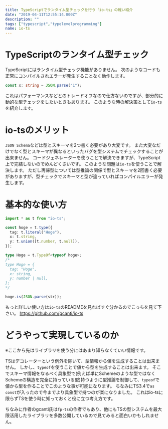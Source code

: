 ```yaml
---
title: TypeScriptでランタイム型チェックを行う「io-ts」の軽い紹介
date: "2019-04-11T12:55:14.000Z"
description: ""
tags: ["typescript","typelevelprogramming"]
name: io-ts
---
```

# TypeScriptのランタイム型チェック
TypeScriptにはランタイム型チェック機能がありません。
次のようなコードも正常にコンパイルされエラーが発生することなく動作します。

```ts
const x: string = JSON.parse("1");
```

これはパフォーマンスなどとのトレードオフなので仕方ないのですが、部分的に動的な型チェックをしたいときもあります。
このような時の解決策として`io-ts`を紹介します。

# io-tsのメリット
`JSON Schema`などは型とスキーマを2つ書く必要があり大変です。
また大変なだけでなく型とスキーマが異なるといったバグを型システムでチェックすることが出来ません。
コードジェネレーターを使うことで解決できますが、TypeScript上で完結しないのでめんどくさいです。
このような問題は`io-ts`を使うことで解決します。
ただし再帰型については型推論の関係で型とスキーマを2回書く必要がありますが、型チェックでスキーマと型が違っていればコンパイルエラーが発生します。

# 基本的な使い方
```ts
import * as t from "io-ts";

const hoge = t.type({
  tag: t.literal("Hoge"),
  x: t.string,
  y: t.union([t.number, t.null]),
});

type Hoge = t.TypeOf<typeof hoge>;
/*
type Hoge = {
  tag: "Hoge",
  x: string,
  y: number | null,
};
*/

hoge.is(JSON.parse(str));
```

もっと詳しい使い方は`io-ts`のREADMEを見ればすぐ分かるのでこっちを見て下さい。
https://github.com/gcanti/io-ts

# どうやって実現しているのか
※ここから先はライブラリを使う分にはあまり知らなくていい情報です。

TSはデコレーターという例外を除いて、型情報から値を生成することは出来ません。
しかし、`typeof`を使うことで値から型を生成することは出来ます。
そこでスキーマ情報をなるべく具象型で(例えば単にSchemeのような型ではなくSchemeの構造を完全に持っている型)持つように型推論を制御して、`typeof`で値から型を作ることでこのような事が可能になります。
ちなみにTS3.4で`as const`が入ったので今までより具象型で持つのが楽になりました。
これはio-tsに限らずTSを使う時に知っておくと役に立つ考え方です。

ちなみに作者のgcanti氏は`fp-ts`の作者でもあり、他にもTSの型システムを最大限活用したライブラリを多数公開しているので見てみると面白いかもしれません。
